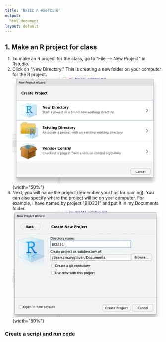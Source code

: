 ```yaml
---
title: 'Basic R exercise'
output:
  html_document
layout: default
---
```


## 1. Make an R project for class

1. To make an R project for the class, go to "File --> New Project" in Rstudio.
2. Click on "New Directory." This is creating a new folder on your computer for the R project. 
![](images/new-project.png){width="50%"}
3. Next, you will name the project (remember your tips for naming). You can also specify where the project will be on your computer. For example, I have named by project "BIO231" and put it in my Documents folder.
![](images/project-name.png){width="50%"}

### Create a script and run code

